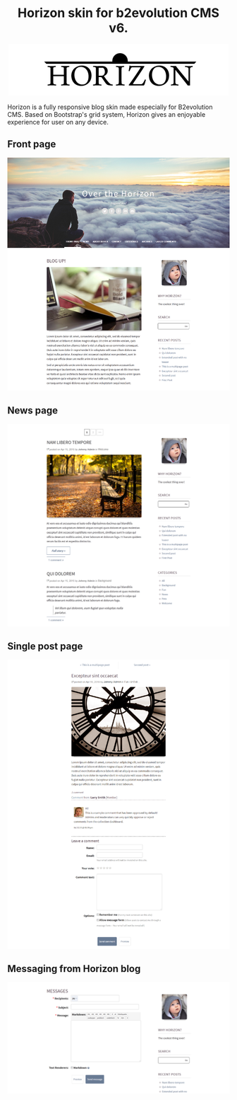<h1 align="center">Horizon skin for b2evolution CMS v6.</h1>

<p align="center"><img src="/images/logos/horizon-logo-dark.png?raw=true"/></p>

Horizon is a fully responsive blog skin made especially for B2evolution CMS. Based on Bootstrap's grid system, Horizon gives an enjoyable experience for user on any device.

<h2>Front page</h2>
<p align="center"><img src="/skinshot_01.png?raw=true"/></p>

<h2>News page</h2>
<p align="center"><img src="/skinshot_02.png?raw=true"/></p>

<h2>Single post page</h2>
<p align="center"><img src="/skinshot_03.png?raw=true"/></p>

<h2>Messaging from Horizon blog</h2>
<p align="center"><img src="/skinshot_04.png?raw=true"/></p>
